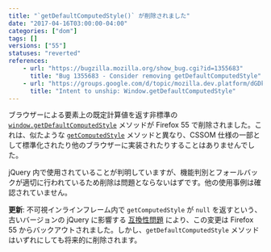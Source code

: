 ```yaml
---
title: "`getDefaultComputedStyle()` が削除されました"
date: "2017-04-16T03:00:00-04:00"
categories: ["dom"]
tags: []
versions: ["55"]
statuses: "reverted"
references:
    - url: "https://bugzilla.mozilla.org/show_bug.cgi?id=1355683"
      title: "Bug 1355683 - Consider removing getDefaultComputedStyle"
    - url: "https://groups.google.com/d/topic/mozilla.dev.platform/dGDkR65Ffa4/discussion"
      title: "Intent to unship: Window.getDefaultComputedStyle"
---
```

ブラウザーによる要素上の既定計算値を返す非標準の [`window.getDefaultComputedStyle`](https://developer.mozilla.org/docs/Web/API/Window/getDefaultComputedStyle) メソッドが Firefox 55 で削除されました。これは、似たような [`getComputedStyle`](https://developer.mozilla.org/docs/Web/API/Window/getComputedStyle) メソッドと異なり、CSSOM 仕様の一部として標準化されたり他のブラウザーに実装されたりすることはありませんでした。

jQuery 内で使用されていることが判明していますが、機能判別とフォールバックが適切に行われているため削除は問題とならないはずです。他の使用事例は確認されていません。

**更新**: 不可視インラインフレーム内で `getComputedStyle` が `null` を返すという、古いバージョンの jQuery に影響する [互換性問題](https://bugzilla.mozilla.org/show_bug.cgi?id=548397) により、この変更は Firefox 55 からバックアウトされました。しかし、`getDefaultComputedStyle` メソッドはいずれにしても将来的に削除されます。
